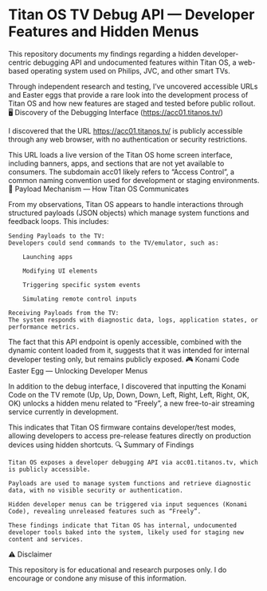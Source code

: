 # Titan OS TV Debug API — Developer Features and Hidden Menus

This repository documents my findings regarding a hidden developer-centric debugging API and undocumented features within Titan OS, a web-based operating system used on Philips, JVC, and other smart TVs.

Through independent research and testing, I’ve uncovered accessible URLs and Easter eggs that provide a rare look into the development process of Titan OS and how new features are staged and tested before public rollout.
🖥️ Discovery of the Debugging Interface (https://acc01.titanos.tv/)

I discovered that the URL https://acc01.titanos.tv/ is publicly accessible through any web browser, with no authentication or security restrictions.

This URL loads a live version of the Titan OS home screen interface, including banners, apps, and sections that are not yet available to consumers. The subdomain acc01 likely refers to “Access Control”, a common naming convention used for development or staging environments.
📨 Payload Mechanism — How Titan OS Communicates

From my observations, Titan OS appears to handle interactions through structured payloads (JSON objects) which manage system functions and feedback loops. This includes:

    Sending Payloads to the TV:
    Developers could send commands to the TV/emulator, such as:

        Launching apps

        Modifying UI elements

        Triggering specific system events

        Simulating remote control inputs

    Receiving Payloads from the TV:
    The system responds with diagnostic data, logs, application states, or performance metrics.

The fact that this API endpoint is openly accessible, combined with the dynamic content loaded from it, suggests that it was intended for internal developer testing only, but remains publicly exposed.
🎮 Konami Code Easter Egg — Unlocking Developer Menus

In addition to the debug interface, I discovered that inputting the Konami Code on the TV remote (Up, Up, Down, Down, Left, Right, Left, Right, OK, OK) unlocks a hidden menu related to “Freely”, a new free-to-air streaming service currently in development.

This indicates that Titan OS firmware contains developer/test modes, allowing developers to access pre-release features directly on production devices using hidden shortcuts.
🔍 Summary of Findings

    Titan OS exposes a developer debugging API via acc01.titanos.tv, which is publicly accessible.

    Payloads are used to manage system functions and retrieve diagnostic data, with no visible security or authentication.

    Hidden developer menus can be triggered via input sequences (Konami Code), revealing unreleased features such as “Freely”.

    These findings indicate that Titan OS has internal, undocumented developer tools baked into the system, likely used for staging new content and services.

⚠️ Disclaimer

This repository is for educational and research purposes only.
I do encourage or condone any misuse of this information.
